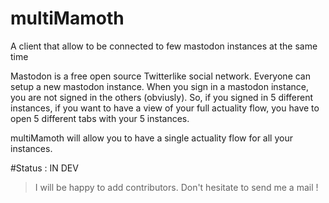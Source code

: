 # multiMamoth
A client that allow to be connected to few mastodon instances at the same time

Mastodon is a free open source Twitterlike social network. Everyone can setup a new mastodon instance.
When you sign in a mastodon instance, you are not signed in the others (obviusly). So, if you signed in 5 different instances, if you want to have a view of your full actuality flow, you have to open 5 different tabs with your 5 instances.

multiMamoth will allow you to have a single actuality flow for all your instances.

#Status : IN DEV
> I will be happy to add contributors. Don't hesitate to send me a mail !
